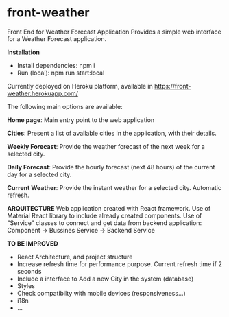 # front-weather
Front End for Weather Forecast Application
Provides a simple web interface for a Weather Forecast application.

**Installation**
- Install dependencies: npm i
- Run (local): npm run start:local

Currently deployed on Heroku platform, available in https://front-weather.herokuapp.com/

The following main options are available:

**Home page**: Main entry point to the web application

**Cities**: Present a list of available cities in the application, with their details.

**Weekly Forecast**: Provide the weather forecast of the next week for a selected city.

**Daily Forecast**: Provide the hourly forecast (next 48 hours) of the current day for a selected city.

**Current Weather**: Provide the instant weather for a selected city. Automatic refresh.

**ARQUITECTURE**
Web application created with React framework.
Use of Material React library to include already created components.
Use of "Service" classes to connect and get data from backend application:
  Component -> Bussines Service -> Backend Service

**TO BE IMPROVED**
- React Architecture, and project structure
- Increase refresh time for performance purpose. Current refresh time if 2 seconds
- Include a interface to Add a new City in the system (database)
- Styles
- Check compatibilty with mobile devices (responsiveness...)
- i18n
- ...
 